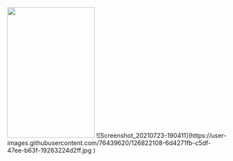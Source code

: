 <img src="https://user-images.githubusercontent.com/76439620/126821972-21817680-0feb-4a6f-81b5-1878a84a0935.jpg" width=200 height=300>
![Screenshot_20210723-190411](https://user-images.githubusercontent.com/76439620/126822108-6d4271fb-c5df-47ee-b63f-19263224d2ff.jpg )
